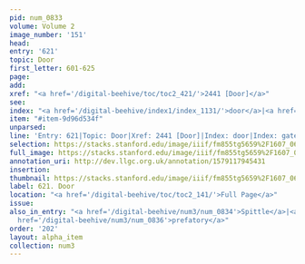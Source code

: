 ```yaml
---
pid: num_0833
volume: Volume 2
image_number: '151'
head: 
entry: '621'
topic: Door
first_letter: 601-625
page: 
add: 
xref: "<a href='/digital-beehive/toc/toc2_421/'>2441 [Door]</a>"
see: 
index: "<a href='/digital-beehive/index1/index_1131/'>door</a>|<a href='/digital-beehive/index2/index_1584/'>gates</a>"
item: "#item-9d96d534f"
unparsed: 
line: 'Entry: 621|Topic: Door|Xref: 2441 [Door]|Index: door|Index: gates|#item-9d96d534f'
selection: https://stacks.stanford.edu/image/iiif/fm855tg5659%2F1607_0618/434,3014,2856,498/full/0/default.jpg
full_image: https://stacks.stanford.edu/image/iiif/fm855tg5659%2F1607_0618/full/full/0/default.jpg
annotation_uri: http://dev.llgc.org.uk/annotation/1579117945431
insertion: 
thumbnail: https://stacks.stanford.edu/image/iiif/fm855tg5659%2F1607_0618/434,3014,600,180/250,/0/default.jpg
label: 621. Door
location: "<a href='/digital-beehive/toc/toc2_141/'>Full Page</a>"
issue: 
also_in_entry: "<a href='/digital-beehive/num3/num_0834'>Spittle</a>|<a href='/digital-beehive/num3/num_0835'>Snot</a>|<a
  href='/digital-beehive/num3/num_0836'>prefatory</a>"
order: '202'
layout: alpha_item
collection: num3
---
```

